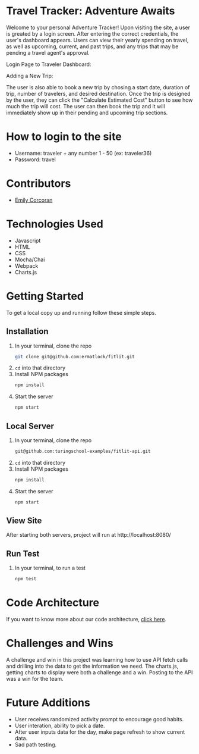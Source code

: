 # Travel Tracker: Adventure Awaits

Welcome to your personal Adventure Tracker! Upon visiting the site, a user is greated by a login screen. After entering the correct credentials, the user's dashboard appears. Users can view their yearly spending on travel, as well as upcoming, current, and past trips, and any trips that may be pending a travel agent's approval.

Login Page to Traveler Dashboard:

Adding a New Trip: 

The user is also able to book a new trip by chosing a start date, duration of trip, number of travelers, and desired destination. Once the trip is designed by the user, they can click the "Calculate Estimated Cost" button to see how much the trip will cost. The user can then book the trip and it will immediately show up in their pending and upcoming trip sections.

# How to login to the site

- Username: traveler + any number 1 - 50 (ex: traveler36)
- Password: travel


# Contributors
- [Emily Corcoran](https://github.com/Emily-Cathleen)

# Technologies Used 
- Javascript
- HTML
- CSS
- Mocha/Chai
- Webpack
- Charts.js

# Getting Started
To get a local copy up and running follow these simple steps.

## Installation

1. In your terminal, clone the repo
   ```sh
   git clone git@github.com:ermatlock/fitlit.git
   ```
2. `cd` into that directory
3. Install NPM packages
   ```sh
   npm install
   ```
4. Start the server
   ```sh
   npm start
   ``` 
   
## Local Server
1. In your terminal, clone the repo
   ```sh
   git@github.com:turingschool-examples/fitlit-api.git
   ```
2. `cd` into that directory
3. Install NPM packages
   ```sh
   npm install
   ```
4. Start the server
   ```sh
   npm start
   ```
   
## View Site
After starting both servers, project will run at http://localhost:8080/  
   
## Run Test

1. In your terminal, to run a test
   ```sh
   npm test
   ```


# Code Architecture 
If you want to know more about our code architecture, [click here](https://gist.github.com/Ekaiman/f0c6022e295921a810e7531a4d38f9b0).

# Challenges and Wins
A challenge and win in this project was learning how to use API fetch calls and drilling into the data to get the information we need. The charts.js, getting charts to display were both a challenge and a win. Posting to the API was a win for the team.

# Future Additions
- User receives randomized activity prompt to encourage good habits.
- User interation, ability to pick a date.
- After user inputs data for the day, make page refresh to show current data.
- Sad path testing.

